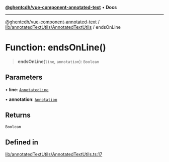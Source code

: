 [**@ghentcdh/vue-component-annotated-text**](../../../../README.md) • **Docs**

***

[@ghentcdh/vue-component-annotated-text](../../../../modules.md) / [lib/annotatedTextUtils/AnnotatedTextUtils](../README.md) / endsOnLine

# Function: endsOnLine()

> **endsOnLine**(`line`, `annotation`): `Boolean`

## Parameters

• **line**: [`AnnotatedLine`](../../../../types/AnnotatedText/interfaces/AnnotatedLine.md)

• **annotation**: [`Annotation`](../../../../types/Annotation/interfaces/Annotation.md)

## Returns

`Boolean`

## Defined in

[lib/annotatedTextUtils/AnnotatedTextUtils.ts:17](https://github.com/GhentCDH/vue_component_annotated_text/blob/d7f662fc6e4815223b2966a3f98cd4c1fa9a5954/src/lib/annotatedTextUtils/AnnotatedTextUtils.ts#L17)

